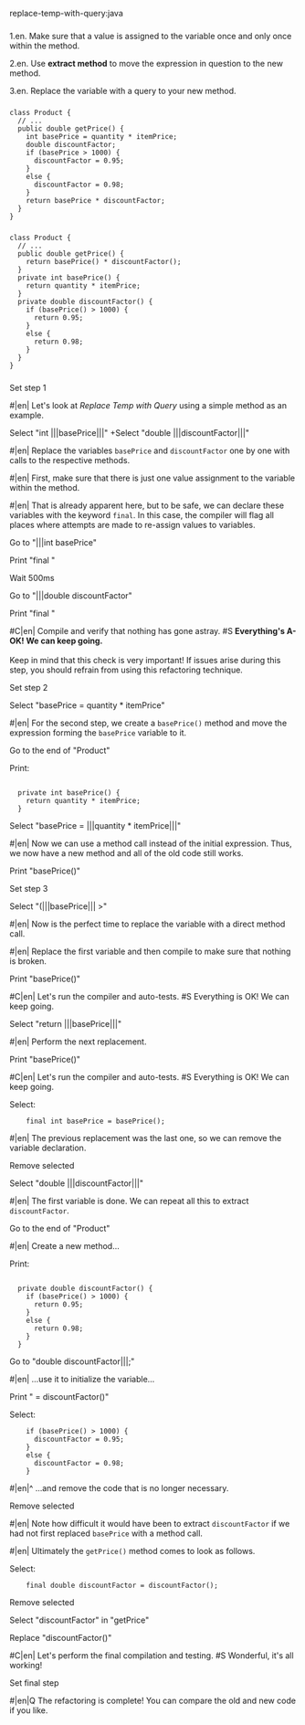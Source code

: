 replace-temp-with-query:java

###

1.en. Make sure that a value is assigned to the variable once and only once within the method.


2.en. Use <b>extract method</b> to move the expression in question to the new method.


3.en. Replace the variable with a query to your new method.




###

```
class Product {
  // ...
  public double getPrice() {
    int basePrice = quantity * itemPrice;
    double discountFactor;
    if (basePrice > 1000) {
      discountFactor = 0.95;
    }
    else {
      discountFactor = 0.98;
    }
    return basePrice * discountFactor;
  }
}
```

###

```
class Product {
  // ...
  public double getPrice() {
    return basePrice() * discountFactor();
  }
  private int basePrice() {
    return quantity * itemPrice;
  }
  private double discountFactor() {
    if (basePrice() > 1000) {
      return 0.95;
    }
    else {
      return 0.98;
    }
  }
}
```

###

Set step 1


#|en| Let's look at <i>Replace Temp with Query</i> using a simple method as an example.


Select "int |||basePrice|||"
+Select "double |||discountFactor|||"


#|en| Replace the variables <code>basePrice</code> and <code>discountFactor</code> one by one with calls to the respective methods.



#|en| First, make sure that there is just one value assignment to the variable within the method.



#|en| That is already apparent here, but to be safe, we can declare these variables with the keyword <code>final</code>. In this case, the compiler will flag all places where attempts are made to re-assign values to variables.


Go to "|||int basePrice"

Print "final "

Wait 500ms

Go to "|||double discountFactor"

Print "final "


#C|en| Compile and verify that nothing has gone astray.
#S <b>Everything's A-OK! We can keep going.</b><br/><br/>Keep in mind that this check is very important! If issues arise during this step, you should refrain from using this refactoring technique.


Set step 2

Select "basePrice = quantity * itemPrice"


#|en| For the second step, we create a <code>basePrice()</code> method and move the expression forming the <code>basePrice</code> variable to it.


Go to the end of "Product"

Print:
```

  private int basePrice() {
    return quantity * itemPrice;
  }
```

Select "basePrice = |||quantity * itemPrice|||"


#|en| Now we can use a method call instead of the initial expression. Thus, we now have a new method and all of the old code still works.


Print "basePrice()"

Set step 3

Select "(|||basePrice||| >"


#|en| Now is the perfect time to replace the variable with a direct method call.



#|en| Replace the first variable and then compile to make sure that nothing is broken.


Print "basePrice()"


#C|en| Let's run the compiler and auto-tests.
#S Everything is OK! We can keep going.


Select "return |||basePrice|||"


#|en| Perform the next replacement.


Print "basePrice()"


#C|en| Let's run the compiler and auto-tests.
#S Everything is OK! We can keep going.


Select:
```
    final int basePrice = basePrice();

```


#|en| The previous replacement was the last one, so we can remove the variable declaration.


Remove selected

Select "double |||discountFactor|||"


#|en| The first variable is done. We can repeat all this to extract <code>discountFactor</code>.


Go to the end of "Product"


#|en| Create a new method…


Print:
```

  private double discountFactor() {
    if (basePrice() > 1000) {
      return 0.95;
    }
    else {
      return 0.98;
    }
  }
```

Go to "double discountFactor|||;"


#|en| …use it to initialize the variable…


Print " = discountFactor()"

Select:
```
    if (basePrice() > 1000) {
      discountFactor = 0.95;
    }
    else {
      discountFactor = 0.98;
    }

```


#|en|^ …and remove the code that is no longer necessary.


Remove selected


#|en| Note how difficult it would have been to extract <code>discountFactor</code> if we had not first replaced <code>basePrice</code> with a method call.



#|en| Ultimately the <code>getPrice()</code> method comes to look as follows.


Select:
```
    final double discountFactor = discountFactor();

```

Remove selected

Select "discountFactor" in "getPrice"

Replace "discountFactor()"


#C|en| Let's perform the final compilation and testing.
#S Wonderful, it's all working!


Set final step


#|en|Q The refactoring is complete! You can compare the old and new code if you like.
